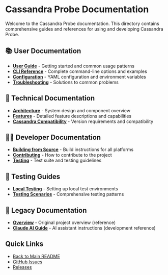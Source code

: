 # Cassandra Probe Documentation

Welcome to the Cassandra Probe documentation. This directory contains comprehensive guides and references for using and developing Cassandra Probe.

## 📚 User Documentation

- **[User Guide](USER-GUIDE.md)** - Getting started and common usage patterns
- **[CLI Reference](CLI-REFERENCE.md)** - Complete command-line options and examples
- **[Configuration](CONFIGURATION.md)** - YAML configuration and environment variables
- **[Troubleshooting](TROUBLESHOOTING.md)** - Solutions to common problems

## 🔧 Technical Documentation

- **[Architecture](ARCHITECTURE.md)** - System design and component overview
- **[Features](FEATURES.md)** - Detailed feature descriptions and capabilities
- **[Cassandra Compatibility](CASSANDRA-COMPATIBILITY.md)** - Version requirements and compatibility

## 👩‍💻 Developer Documentation

- **[Building from Source](BUILD.md)** - Build instructions for all platforms
- **[Contributing](CONTRIBUTING.md)** - How to contribute to the project
- **[Testing](TESTING.md)** - Test suite and testing guidelines

## 🧪 Testing Guides

- **[Local Testing](LOCAL-TESTING.md)** - Setting up local test environments
- **[Testing Scenarios](TESTING.md)** - Comprehensive testing patterns

## 📖 Legacy Documentation

- **[Overview](OVERVIEW.md)** - Original project overview (reference)
- **[Claude AI Guide](CLAUDE.md)** - AI assistant instructions (development reference)

## Quick Links

- [Back to Main README](../README.md)
- [GitHub Issues](https://github.com/axonops/cassandra-probe-csharp/issues)
- [Releases](https://github.com/axonops/cassandra-probe-csharp/releases)